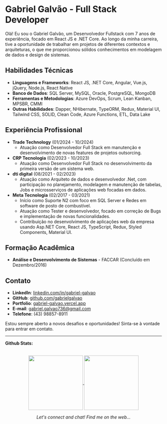 # Gabriel Galvão - Full Stack Developer

Olá! Eu sou o Gabriel Galvão, um Desenvolvedor Fullstack com 7 anos de experiência, focado em React JS e .NET Core. Ao longo da minha carreira, tive a oportunidade de trabalhar em projetos de diferentes contextos e arquiteturas, o que me proporcionou sólidos conhecimentos em modelagem de dados e design de sistemas.

## Habilidades Técnicas
- **Linguagens e Frameworks**: React JS, .NET Core, Angular, Vue.js, jQuery, Node.js, React Native
- **Banco de Dados**: SQL Server, MySQL, Oracle, PostgreSQL, MongoDB
- **Ferramentas e Metodologias**: Azure DevOps, Scrum, Lean Kanban, MPSBR, CMMI
- **Outras Habilidades**: Dapper, NHibernate, TypeORM, Redux, Material UI, Tailwind CSS, SOLID, Clean Code, Azure Functions, ETL, Data Lake

## Experiência Profissional
- **Trade Technology** (01/2024 - 10/2024)
  - Atuação como Desenvolvedor Full Stack em manutenção e desenvolvimento de novas features de projetos outsorcing.
- **CRP Tecnologia** (02/2023 - 10/2023)
  - Atuação como Desenvolvedor Full Stack no desenvolvimento da primeira versão de um sistema web.
- **dti digital** (08/2021 - 02/2023)
  - Atuação como Arquiteto de dados e desenvolvedor .Net, com participação no planejamento, modelagem e manutenção de tabelas, Jobs e microsserviços de aplicações web focadas em dados.
- **Meta Tecnologia** (02/2017 - 03/2021)
  - Início como Suporte N2 com foco em SQL Server e Redes em software de posto de combustível.
  - Atuação como Tester e desenvolvedor, focado em correção de Bugs e implementação de novas funcionalidades.
  - Contribuição no desenvolvimento de aplicações web da empresa usando Asp.NET Core, React JS, TypeScript, Redux, Styled Components, Material UI.

## Formação Acadêmica
- **Análise e Desenvolvimento de Sistemas** - FACCAR (Concluído em Dezembro/2016)

## Contato
- **LinkedIn**: [linkedin.com/in/gabriel-galvao](https://www.linkedin.com/in/gabriel-galvao/)
- **GitHub**: [github.com/gabrielgalvao](https://github.com/gabrielgalvao)
- **Portfolio**: [gabriel-galvao.vercel.app](https://gabriel-galvao.vercel.app)
- **E-mail**: gabriel.galvao736@gmail.com
- **Telefone**: (43) 98857-8911

Estou sempre aberto a novos desafios e oportunidades! Sinta-se à vontade para entrar em contato.

---

**Github Stats:**
<br/>
<br/>
<p align=center>
  <a href="https://github.com/TheGabrielGalvao/github-readme-stats" title="Go to Source">
    <img height=175 align="center" src="https://github-readme-stats.vercel.app/api?username=thegabrielgalvao&show_icons=true&theme=dracula">
  </a>
  <a href="https://github.com/TheGabrielGalvao/github-readme-stats">
    <img height=175 align="center" src="https://github-readme-stats.vercel.app/api/top-langs/?username=thegabrielgalvao&layout=compact&theme=dracula" />
  </a>
</p>
  <p align="center">
  <i>Let's connect and chat! Find me on the web...</i>

